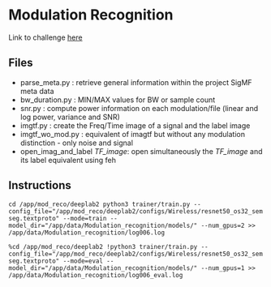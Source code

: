 # Modulation Recognition

Link to challenge [here](https://eval.ai/web/challenges/challenge-page/1057/overview)

## Files 
- parse_meta.py : retrieve general information within the project SigMF meta data
- bw_duration.py : MIN/MAX values for BW or sample count
- snr.py : compute power information on each modulation/file (linear and log power, variance and SNR)
- imgtf.py : create the Freq/Time image of a signal and the label image
- imgtf_wo_mod.py : equivalent of imagtf but without any modulation distinction - only noise and signal 
- open_imag_and_label *TF_image*: open simultaneously the *TF_image* and its label equivalent using feh



## Instructions
`
cd /app/mod_reco/deeplab2
python3 trainer/train.py --config_file="/app/mod_reco/deeplab2/configs/Wireless/resnet50_os32_semseg.textproto" --mode=train --model_dir="/app/data/Modulation_recognition/models/" --num_gpus=2 >> /app/data/Modulation_recognition/log006.log `

`%cd /app/mod_reco/deeplab2
!python3 trainer/train.py --config_file="/app/mod_reco/deeplab2/configs/Wireless/resnet50_os32_semseg.textproto" --mode=eval --model_dir="/app/data/Modulation_recognition/models/" --num_gpus=1 >> /app/data/Modulation_recognition/log006_eval.log`
